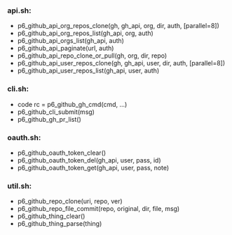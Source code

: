### api.sh:
- p6_github_api_org_repos_clone(gh, gh_api, org, dir, auth, [parallel=8])
- p6_github_api_org_repos_list(gh_api, org, auth)
- p6_github_api_orgs_list(gh_api, auth)
- p6_github_api_paginate(url, auth)
- p6_github_api_repo_clone_or_pull(gh, org, dir, repo)
- p6_github_api_user_repos_clone(gh, gh_api, user, dir, auth, [parallel=8])
- p6_github_api_user_repos_list(gh_api, user, auth)

### cli.sh:
- code rc = p6_github_gh_cmd(cmd, ...)
- p6_github_cli_submit(msg)
- p6_github_gh_pr_list()

### oauth.sh:
- p6_github_oauth_token_clear()
- p6_github_oauth_token_del(gh_api, user, pass, id)
- p6_github_oauth_token_get(gh_api, user, pass, note)

### util.sh:
- p6_github_repo_clone(uri, repo, ver)
- p6_github_repo_file_commit(repo, original, dir, file, msg)
- p6_github_thing_clear()
- p6_github_thing_parse(thing)

